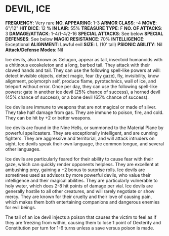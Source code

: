 # DEVIL, ICE

**FREQUENCY**: Very rare
**NO. APPEARING**: 1-3
**ARMOR CLASS**: -4
**MOVE**: 6"/12"
**HIT DICE**: 12
**% IN LAIR**: 55%
**TREASURE TYPE**: F
**NO. OF ATTACKS**: 3
**DAMAGE/ATTACK**: 1-4/1-4/2-16
**SPECIAL ATTACKS**: See below
**SPECIAL DEFENSES**: See below
**MAGIC RESISTANCE**: 70%
**INTELLIGENCE**: Exceptional
**ALIGNMENT**: Lawful evil
**SIZE**: L (10' tall)
**PSIONIC ABILITY**: Nil
**Attack/Defense Modes**: Nil

Ice devils, also known as Gelugon, appear as tall, insectoid humanoids with a chitinous exoskeleton and a long, barbed tail. They attack with their clawed hands and tail. They can use the following spell-like powers at will: detect invisible objects, detect magic, fear (by gaze), fly, invisibility, know alignment, polymorph self, produce flame, pyrotechnics, wall of ice, and teleport without error. Once per day, they can use the following spell-like powers: gate in another ice devil (25% chance of success), a horned devil (45% chance of success), or a bone devil (65% chance of success).

Ice devils are immune to weapons that are not magical or made of silver. They take half damage from gas. They are immune to poison, fire, and cold. They can be hit by +2 or better weapons.

Ice devils are found in the Nine Hells, or summoned to the Material Plane by powerful spellcasters. They are exceptionally intelligent, and are cunning fighters. They are aggressive and territorial, and will attack intruders on sight. Ice devils speak their own language, the common tongue, and several other languages.

Ice devils are particularly feared for their ability to cause fear with their gaze, which can quickly render opponents helpless. They are excellent at ambushing prey, gaining a +2 bonus to surprise rolls. Ice devils are sometimes used as advisors by more powerful devils, who value their intelligence and their magical abilities. They are particularly vulnerable to holy water, which does 2-8 hit points of damage per vial. Ice devils are generally hostile to all other creatures, and will rarely negotiate or show mercy. They are known for their cruelty and their love of causing pain, which makes them both entertaining companions and dangerous enemies for evil beings.

The tail of an ice devil injects a poison that causes the victim to feel as if they are freezing from within, causing them to lose 1 point of Dexterity and Constitution per turn for 1-6 turns unless a save versus poison is made.
